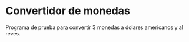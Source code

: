 # Convertidor de monedas
Programa de prueba para convertir 3 monedas a dolares americanos y al reves. 
